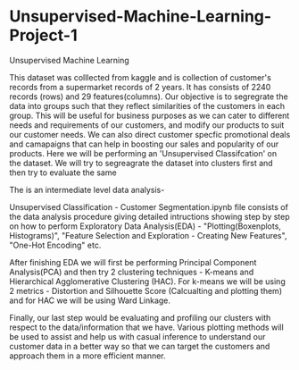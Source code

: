 # Unsupervised-Machine-Learning-Project-1

Unsupervised Machine Learning

This dataset was colllected from kaggle and is collection of customer's records from a supermarket records of 2 years. It has consists of 2240 records (rows) and 29 features(columns).
Our objective is to segregrate the data into groups such that they reflect similarities of the customers in each group. This will be useful for business purposes as we can cater to different needs and requirements of our customers, and modify our products to suit our customer needs. We can also direct customer specfic promotional deals and camapaigns that can help in boosting our sales and popularity of our products.
Here we will be performing an 'Unsupervised Classifcation' on the dataset. We will try to segreagrate the dataset into clusters first and then try to evaluate the same

The is an intermediate level data analysis-

Unsupervised Classification - Customer Segmentation.ipynb file consists of the data analysis procedure giving detailed intructions showing step by step on how to perform Exploratory Data Analysis(EDA) - "Plotting(Boxenplots, Histograms)", "Feature Selection and Exploration - Creating New Features", "One-Hot Encoding" etc.

After finishing EDA we will first be performing Principal Component Analysis(PCA) and then try 2  clustering techniques - K-means and Hierarchical Agglomerative Clustering (HAC). For k-means we will be using 2 metrics - Distortion and Silhouette Score (Calcualting and plotting them) and for HAC we will be using Ward Linkage. 

Finally, our last step would be evaluating and profiling our clusters with respect to the data/information that we have. Various plotting methods will be used to assist and help us with casual inference to understand our customer data in a better way so that we can target the customers and approach them in a more efficient manner.
